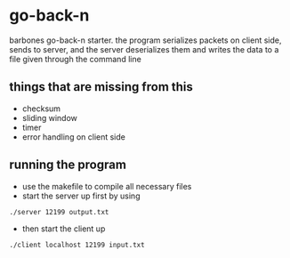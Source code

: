 # go-back-n

barbones go-back-n starter. the program serializes packets on client side, sends to server, and the server deserializes them and writes the data to a file given through the command line 

## things that are missing from this 
- checksum 
- sliding window
- timer
- error handling on client side 

## running the program

 - use the makefile to compile all necessary files
 - start the server up first by using 
```
./server 12199 output.txt
```
- then start the client up 
```
./client localhost 12199 input.txt
```
